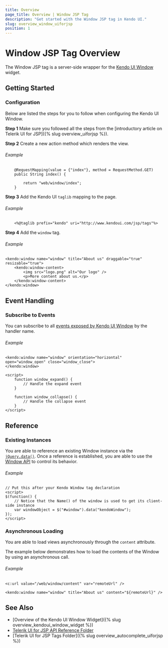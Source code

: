 ```yaml
---
title: Overview
page_title: Overview | Window JSP Tag
description: "Get started with the Window JSP tag in Kendo UI."
slug: overview_window_uiforjsp
position: 1
---
```


# Window JSP Tag Overview

The Window JSP tag is a server-side wrapper for the [Kendo UI Window](/api/javascript/ui/window) widget.

## Getting Started

### Configuration

Below are listed the steps for you to follow when configuring the Kendo UI Window.

**Step 1** Make sure you followed all the steps from the [introductory article on Telerik UI for JSP]({% slug overview_uiforjsp %}).

**Step 2** Create a new action method which renders the view.

###### Example

        @RequestMapping(value = {"index"}, method = RequestMethod.GET)
        public String index() {

            return "web/window/index";
        }

**Step 3** Add the Kendo UI `taglib` mapping to the page.

###### Example

        <%@taglib prefix="kendo" uri="http://www.kendoui.com/jsp/tags"%>

**Step 4** Add the `window` tag.

###### Example

    <kendo:window name="window" title="About us" draggable="true" resizable="true">
        <kendo:window-content>
            <img src="logo.png" alt="Our logo" />
            <p>More content about us.</p>
        </kendo:window-content>
    </kendo:window>

## Event Handling

### Subscribe to Events

You can subscribe to all [events exposed by Kendo UI Window](/api/javascript/ui/window#events) by the handler name.

###### Example

    <kendo:window name="window" orientation="horizontal" open="window_open" close="window_close">
    </kendo:window>

    <script>
        function window_expand() {
            // Handle the expand event
        }

        function window_collapse() {
            // Handle the collapse event
        }
    </script>

## Reference

### Existing Instances

You are able to reference an existing Window instance via the [`jQuery.data()`](http://api.jquery.com/jQuery.data/). Once a reference is established, you are able to use the [Window API](/api/javascript/ui/window#methods) to control its behavior.

###### Example

    // Put this after your Kendo Window tag declaration
    <script>
    $(function() {
        // Notice that the Name() of the window is used to get its client-side instance
        var windowObject = $("#window").data("kendoWindow");
    });
    </script>

### Asynchronous Loading

You are able to load views asynchronously through the `content` attribute.

The example below demonstrates how to load the contents of the Window by using an asynchronous call.

###### Example

    <c:url value="/web/window/content" var="remoteUrl" />

    <kendo:window name="window" title="About us" content="${remoteUrl}" />

## See Also

* [Overview of the Kendo UI Window Widget]({% slug overview_kendoui_window_widget %})
* [Telerik UI for JSP API Reference Folder](/api/jsp/autocomplete/animation)
* [Telerik UI for JSP Tags Folder]({% slug overview_autocomplete_uiforjsp %})
